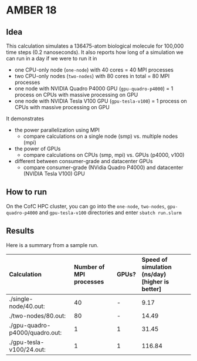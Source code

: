 # AMBER 18

## Idea

This calculation simulates a 136475-atom biological molecule for 100,000 time
steps (0.2 nanoseconds). It also reports how long of a simulation we can run in a day
if we were to run it in
- one CPU-only node (`one-node`) with 40 cores = 40 MPI processes
- two CPU-only nodes (`two-nodes`) with 80 cores in total = 80 MPI processes
- one node with NVIDIA Quadro P4000 GPU (`gpu-quadro-p4000`) = 1 process on CPUs with massive processing on GPU
- one node with NVIDIA Tesla V100 GPU (`gpu-tesla-v100`) = 1 process on CPUs with massive processing on GPU

It demonstrates

- the power parallelization using MPI
   - compare calculations on a single node (smp) vs. multiple nodes (mpi)
- the power of GPUs
   - compare calculations on CPUs (smp, mpi) vs. GPUs (p4000, v100)
- different between consumer-grade and datacenter GPUs
   - compare consumer-grade (NVidia Quadro P4000) and datacenter (NVIDIA Tesla V100) GPU

## How to run

On the CofC HPC cluster, you can go into the `one-node`, `two-nodes`, `gpu-quadro-p4000` and
`gpu-tesla-v100` directories and enter `sbatch run.slurm`


## Results
Here is a summary from a sample run.

| Calculation             | Number of MPI processes | GPUs?  | Speed of simulation (ns/day) [higher is better] |
|:------------------------|:----------------|--------|:---------------------|
|./single-node/40.out:            |  40          | -      |    9.17 |
|./two-nodes/80.out:            |  80          | -      |    14.49 |
|./gpu-quadro-p4000/quadro.out:| 1       | 1      |    31.45 |
|./gpu-tesla-v100/24.out: |   1          | 1      |   116.84 |
